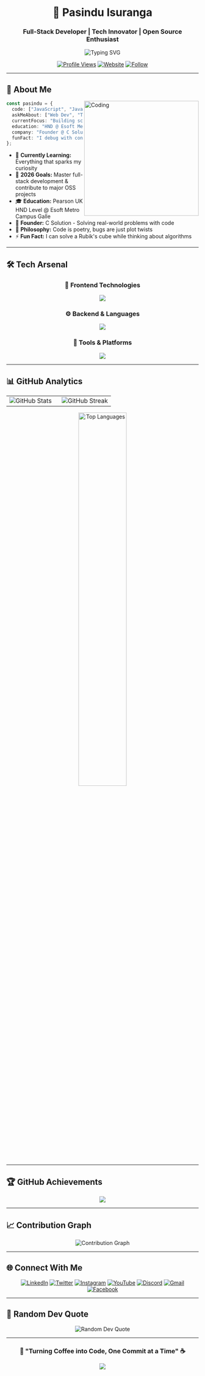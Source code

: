 <div align="center">

# 🌟 Pasindu Isuranga
### Full-Stack Developer | Tech Innovator | Open Source Enthusiast

<img src="https://readme-typing-svg.herokuapp.com?font=Fira+Code&size=22&duration=3000&pause=1000&color=00D9FF&center=true&vCenter=true&width=600&lines=Welcome+to+my+Digital+Universe+%F0%9F%9A%80;Full-Stack+Developer+%F0%9F%92%BB;Founder+%40+C+Solution+%F0%9F%8F%A2;Always+Learning%2C+Always+Growing+%F0%9F%8C%B1" alt="Typing SVG" />

<br>

[![Profile Views](https://komarev.com/ghpvc/?username=pasinduisuranga&style=for-the-badge&color=0891b2&labelColor=1c1917)](https://github.com/pasinduisuranga)
[![Website](https://img.shields.io/badge/🌐_Website-pasinduisuranga.live-00D9FF?style=for-the-badge&logo=google-chrome&logoColor=white)](https://codexsrilanka.tech/Index.html)
[![Follow](https://img.shields.io/badge/Follow-@pasinduisuranga-1DA1F2?style=for-the-badge&logo=github&logoColor=white)](https://github.com/pasinduisuranga)

</div>

---

## 🚀 About Me

<img align="right" alt="Coding" width="300" src="https://cdn.dribbble.com/users/1162077/screenshots/3848914/programmer.gif">

```typescript
const pasindu = {
  code: ["JavaScript", "Java", "Python", "C#", "PHP"],
  askMeAbout: ["Web Dev", "Tech", "App Dev", "Database Design"],
  currentFocus: "Building scalable applications",
  education: "HND @ Esoft Metro Campus Galle",
  company: "Founder @ C Solution",
  funFact: "I debug with console.log and I'm proud of it!"
};
```

- 🔭 **Currently Learning:** Everything that sparks my curiosity
- 🎯 **2026 Goals:** Master full-stack development & contribute to major OSS projects
- 🎓 **Education:** Pearson UK HND Level @ Esoft Metro Campus Galle
- 💼 **Founder:** C Solution - Solving real-world problems with code
- 🌱 **Philosophy:** Code is poetry, bugs are just plot twists
- ⚡ **Fun Fact:** I can solve a Rubik's cube while thinking about algorithms

---

## 🛠️ Tech Arsenal

<div align="center">

### 🎨 Frontend Technologies
<p>
<img src="https://skillicons.dev/icons?i=html,css,js,bootstrap,figma&theme=dark" />
</p>

### ⚙️ Backend & Languages  
<p>
<img src="https://skillicons.dev/icons?i=java,python,php,cs,mysql&theme=dark" />
</p>

### 🔧 Tools & Platforms
<p>
<img src="https://skillicons.dev/icons?i=git,github,vscode,windows,linux,cloudflare,ubuntu,googlecloud,yarn&theme=dark" />
</p>

</div>

---

## 📊 GitHub Analytics

<div align="center">
<table>
<tr>
<td width="50%">

<img src="https://github-readme-stats.vercel.app/api?username=pasinduisuranga&show_icons=true&theme=tokyonight&hide_border=true&bg_color=0D1117&title_color=00D9FF&icon_color=00D9FF&text_color=FFFFFF" alt="GitHub Stats" />

</td>
<td width="50%">

<img src="https://streak-stats.demolab.com/?user=pasinduisuranga&theme=tokyonight&hide_border=true&background=0D1117&stroke=00D9FF&ring=00D9FF&fire=00D9FF&currStreakLabel=00D9FF" alt="GitHub Streak" />

</td>
</tr>
</table>

<img width="50%" src="https://github-readme-stats.vercel.app/api/top-langs/?username=pasinduisuranga&layout=compact&theme=tokyonight&hide_border=true&bg_color=0D1117&title_color=00D9FF&text_color=FFFFFF" alt="Top Languages" />

</div>

---

## 🏆 GitHub Achievements

<div align="center">
<img src="https://github-profile-trophy.vercel.app/?username=pasinduisuranga&theme=tokyonight&no-frame=true&no-bg=true&margin-w=4&row=1" />
</div>

---

## 📈 Contribution Graph

<div align="center">
<img src="https://github-readme-activity-graph.vercel.app/graph?username=pasinduisuranga&custom_title=Pasindu's%20Contribution%20Graph&bg_color=0D1117&color=00D9FF&line=00D9FF&point=FFFFFF&area=true&hide_border=true" alt="Contribution Graph" />
</div>

---

## 🌐 Connect With Me

<div align="center">

[![LinkedIn](https://img.shields.io/badge/LinkedIn-0077B5?style=for-the-badge&logo=linkedin&logoColor=white)](https://www.linkedin.com/in/pasindu-isuranaga/)
[![Twitter](https://img.shields.io/badge/Twitter-1DA1F2?style=for-the-badge&logo=twitter&logoColor=white)](https://x.com/Pasidu_isuranga)
[![Instagram](https://img.shields.io/badge/Instagram-E4405F?style=for-the-badge&logo=instagram&logoColor=white)](https://www.instagram.com/pasindu_isuranga_/)
[![YouTube](https://img.shields.io/badge/YouTube-FF0000?style=for-the-badge&logo=youtube&logoColor=white)](https://youtube.com/@SLCode_X)
[![Discord](https://img.shields.io/badge/Discord-7289DA?style=for-the-badge&logo=discord&logoColor=white)](https://discord.gg/pasindu)
[![Gmail](https://img.shields.io/badge/Gmail-D14836?style=for-the-badge&logo=gmail&logoColor=white)](mailto:nanayaktarap93@gmail.com)
[![Facebook](https://img.shields.io/badge/Facebook-D14836?style=for-the-badge&logo=gmail&logoColor=white)](mailto:nanayaktarap93@gmail.com)


</div>

---

## 💭 Random Dev Quote

<div align="center">
<img src="https://quotes-github-readme.vercel.app/api?type=horizontal&theme=tokyonight&quote=Code%20is%20like%20humor.%20When%20you%20have%20to%20explain%20it,%20it's%20bad.&author=Cory%20House" alt="Random Dev Quote" />
</div>

---

<div align="center">

### 🎯 "Turning Coffee into Code, One Commit at a Time" ☕

<img src="https://capsule-render.vercel.app/api?type=waving&color=gradient&customColorList=6,11,20&height=150&section=footer&text=Thanks%20for%20Visiting!&fontSize=50&fontColor=fff&animation=twinkling&fontAlignY=75"/>

</div>
